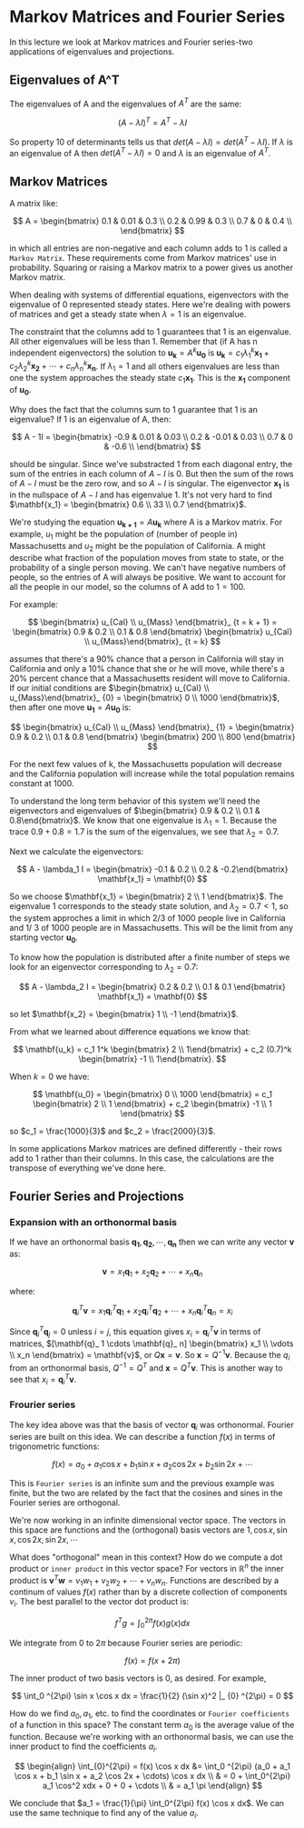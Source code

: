 # Markov Matrices and Fourier Series

In this lecture we look at Markov matrices and Fourier series-two applications of eigenvalues and projections.

## Eigenvalues of A^T

The eigenvalues of A and the eigenvalues of $A^T$ are the same:

$$
(A - \lambda I)^T = A^T - \lambda I
$$

So property 10 of determinants tells us that $det(A - \lambda I) = det(A^T - \lambda I)$. If $\lambda$ is an eigenvalue of A then $det (A^T - \lambda I) = 0$ and $\lambda$ is an eigenvalue of $A^T$.

## Markov Matrices

A matrix like:

$$
A =
\begin{bmatrix}
0.1 & 0.01 & 0.3 \\
0.2 & 0.99 & 0.3 \\
0.7 & 0 & 0.4 \\
\end{bmatrix}
$$

in which all entries are non-negative and each column adds to 1 is called a `Markov Matrix`. These requirements come from Markov matrices' use in probability. Squaring or raising a Markov matrix to a power gives us another Markov matrix.

When dealing with systems of differential equations, eigenvectors with the eigenvalue of 0 represented steady states. Here we're dealing with powers of matrices and get a steady state when $\lambda = 1$ is an eigenvalue.

The constraint that the columns add to 1 guarantees that 1 is an eigenvalue. All other eigenvalues will be less than 1. Remember that (if A has n independent eigenvectors) the solution to $\mathbf{u_k} = A^k \mathbf{u_0}$ is $\mathbf{u_k} = c_1 \lambda_1^k \mathbf{x_1} + c_2 \lambda_2^k \mathbf{x_2} + \cdots + c_n \lambda_n^k \mathbf{x_n}$. If $\lambda_1 = 1$ and all others eigenvalues are less than one the system approaches the steady state $c_1\mathbf{x_1}$. This is the $\mathbf{x_1}$ component of $\mathbf{u_0}$.

Why does the fact that the columns sum to 1 guarantee that 1 is an eigenvalue? If 1 is an eigenvalue of A, then:

$$
A - 1I =
\begin{bmatrix}
-0.9 & 0.01 & 0.03 \\
0.2 & -0.01 & 0.03 \\
0.7 & 0 & -0.6 \\
\end{bmatrix}
$$

should be singular. Since we've substracted 1 from each diagonal entry, the sum of the entries in each column of $A - I$ is 0. But then the sum of the rows of $A - I$ must be the zero row, and so $A - I$ is singular. The eigenvector $\mathbf{x_1}$ is in the nullspace of $A - I$ and has eigenvalue 1. It's not very hard to find $\mathbf{x_1} = \begin{bmatrix} 0.6 \\ 33 \\ 0.7 \end{bmatrix}$.

We're studying the equation $\mathbf{u_{k + 1}} = A\mathbf{u_k}$  where A is a Markov matrix. For example, $u_1$ might be the population of (number of people in) Massachusetts and $u_2$ might be the population of California. A might describe what fraction of the population moves from state to state, or the probability of a single person moving. We can't have negative numbers of people, so the entries of A will always be positive. We want to account for all the people in our model, so the columns of A add to $1 = 100%$.

For example:

$$
\begin{bmatrix} u_{Cal} \\ u_{Mass} \end{bmatrix}_ {t = k + 1} = \begin{bmatrix} 0.9 & 0.2 \\ 0.1 & 0.8 \end{bmatrix} \begin{bmatrix} u_{Cal} \\ u_{Mass}\end{bmatrix}_ {t = k}
$$

assumes that there's a 90% chance that a person in California will stay in California and only a 10% chance that she or he will move, while there's a 20% percent chance that a Massachusetts resident will move to California. If our initial conditions are $\begin{bmatrix} u_{Cal} \\ u_{Mass}\end{bmatrix}_ {0} = \begin{bmatrix} 0 \\ 1000 \end{bmatrix}$, then after one move $\mathbf{u_1} = A \mathbf{u_0}$ is:

$$
\begin{bmatrix} u_{Cal} \\ u_{Mass} \end{bmatrix}_ {1} = \begin{bmatrix} 0.9 & 0.2 \\ 0.1 & 0.8 \end{bmatrix} \begin{bmatrix} 200 \\ 800 \end{bmatrix}
$$

For the next few values of k, the Massachusetts population will decrease and the California population will increase while the total population remains constant at 1000.

To understand the long term behavior of this system we'll need the eigenvectors and eigenvalues of $\begin{bmatrix} 0.9 & 0.2 \\ 0.1 & 0.8\end{bmatrix}$. We know that one eigenvalue is $\lambda_1 = 1$. Because the trace $0.9 + 0.8 = 1.7$ is the sum of the eigenvalues, we see that $\lambda_2 = 0.7$.

Next we calculate the eigenvectors:

$$
A - \lambda_1 I = \begin{bmatrix} -0.1 & 0.2 \\ 0.2 & -0.2\end{bmatrix} \mathbf{x_1} = \mathbf{0}
$$

So we choose $\mathbf{x_1} = \begin{bmatrix} 2 \\ 1 \end{bmatrix}$. The eigenvalue 1 corresponds to the steady state solution, and $\lambda_2 = 0.7 < 1$, so the system approches a limit in which $2/3$ of 1000 people live in California and 1/ 3 of 1000 people are in Massachusetts. This will be the limit from any starting vector $\mathbf{u_0}$.

To know how the population is distributed after a finite number of steps we look for an eigenvector corresponding to $\lambda_2 = 0.7$:

$$
A - \lambda_2 I = \begin{bmatrix} 0.2 & 0.2 \\ 0.1 & 0.1 \end{bmatrix} \mathbf{x_1} = \mathbf{0}
$$

so let $\mathbf{x_2} = \begin{bmatrix} 1 \\ -1 \end{bmatrix}$.

From what we learned about difference equations we know that:

$$
\mathbf{u_k} = c_1 1^k \begin{bmatrix} 2 \\ 1\end{bmatrix} + c_2 (0.7)^k \begin{bmatrix} -1 \\ 1\end{bmatrix}.
$$

When $k = 0$ we have:

$$
\mathbf{u_0} = \begin{bmatrix} 0 \\ 1000 \end{bmatrix} = c_1 \begin{bmatrix} 2 \\ 1 \end{bmatrix} + c_2 \begin{bmatrix} -1 \\ 1 \end{bmatrix} 
$$

so $c_1 = \frac{1000}{3}$ and $c_2 = \frac{2000}{3}$.

In some applications Markov matrices are defined differently - their rows add to 1 rather than their columns. In this case, the calculations are the transpose of everything we've done here.

## Fourier Series and Projections

### Expansion with an orthonormal basis

If we have an orthonormal basis $\mathbf{q_1}, \mathbf{q_2}, \cdots, \mathbf{q_n}$ then we can write any vector $\mathbf{v}$ as:

$$
\mathbf{v} = x_1 \mathbf{q}_ 1 + x_2 \mathbf{q}_ 2 + \cdots + x_n \mathbf{q}_ n 
$$

where:

$$
\mathbf{q}_ i ^T \mathbf{v} = x_1 \mathbf{q}_ i ^T \mathbf{q}_ 1 + x_2 \mathbf{q}_ i ^T \mathbf{q}_ 2 + \cdots + x_n \mathbf{q}_ i ^T \mathbf{q}_ n = x_i
$$

Since $\mathbf{q}_ i ^T \mathbf{q}_ j = 0$ unless $i = j$, this equation gives $x_i = \mathbf{q}_ i^T \mathbf{v}$ in terms of matrices, $[\mathbf{q}_ 1  \cdots  \mathbf{q}_ n] \begin{bmatrix} x_1 \\ \vdots \\ x_n \end{bmatrix} = \mathbf{v}$, or $Q \mathbf{x} = \mathbf{v}$. So $\mathbf{x} = Q^{-1}\mathbf{v}$. Because the $q_i$ from an orthonormal basis, $Q^{-1} = Q^{T}$ and $\mathbf{x} = Q^T \mathbf{v}$. This is another way to see that $x_i = \mathbf{q}_ i ^T \mathbf{v}$.

### Frourier series

The key idea above was that the basis of vector $\mathbf{q}_ i$ was orthonormal. Fourier series are built on this idea. We can describe a function $f(x)$ in terms of trigonometric functions:

$$
f(x) = a_0 + a_1 \cos x + b_1 \sin x + a_2 \cos 2x + b_2 \sin 2x + \cdots
$$

This is `Fourier series` is an infinite sum and the previous example was finite, but the two are related by the fact that the cosines and sines in the Fourier series are orthogonal.

We're now working in an infinite dimensional vector space. The vectors in this space are functions and the (orthogonal) basis vectors are $1, \cos x, \sin x, \cos 2x, \sin 2x, \cdots$

What does "orthogonal" mean in this context? How do we compute a dot product or `inner product` in this vector space? For vectors in $\mathbb{R}^n$ the inner product is $\mathbf{v}^T \mathbf{w} = v_1 w_1 + v_2 w_2 + \cdots + v_n w_n$. Functions are described by a continum of values $f(x)$ rather than by a discrete collection of components $v_i$. The best parallel to the vector dot product is:

$$
f^Tg = \int_0^{2\pi} f(x)g(x) dx
$$

We integrate from 0 to $2\pi$ because Fourier series are periodic:

$$
f(x) = f(x + 2\pi)
$$

The inner product of two basis vectors is 0, as desired. For example,

$$
\int_0 ^{2\pi} \sin x \cos x dx = \frac{1}{2} (\sin x)^2 |_ {0} ^{2\pi} = 0
$$

How do we find $a_0, a_1$, etc. to find the coordinates or `Fourier coefficients` of a function in this space? The constant term $a_0$ is the average value of the function. Because we're working with an orthonormal basis, we can use the inner product to find the coefficients $a_i$.

$$
\begin{align}
\int_{0}^{2\pi} = f(x) \cos x dx
&= \int_0 ^{2\pi} (a_0 + a_1 \cos x + b_1 \sin x + a_2 \cos 2x + \cdots) \cos x dx \\
& = 0 + \int_0^{2\pi} a_1 \cos^2 xdx + 0 + 0 + \cdots \\
& = a_1 \pi
\end{align}
$$

We conclude that $a_1 = \frac{1}{\pi} \int_0^{2\pi} f(x) \cos x dx$. We can use the same technique to find any of the value $a_i$.
